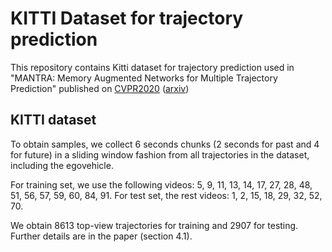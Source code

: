 # KITTI Dataset for trajectory prediction

This repository contains Kitti dataset for trajectory prediction used in "MANTRA: Memory Augmented Networks for Multiple Trajectory Prediction" published on [CVPR2020](http://openaccess.thecvf.com/content_CVPR_2020/html/Marchetti_MANTRA_Memory_Augmented_Networks_for_Multiple_Trajectory_Prediction_CVPR_2020_paper.html) ([arxiv](https://arxiv.org/abs/2006.03340))

## KITTI dataset

To obtain samples, we collect 6 seconds chunks (2 seconds for past and 4 for future) in a sliding window fashion from all trajectories in the dataset, including the egovehicle. 

For training set, we use the following videos: 5, 9, 11, 13, 14, 17, 27, 28, 48, 51, 56, 57, 59, 60, 84, 91. For test set, the rest videos: 1, 2, 15, 18, 29, 32, 52, 70.

We obtain 8613 top-view trajectories for training and 2907 for testing. Further details are in the paper (section 4.1).
